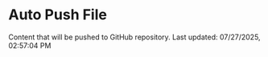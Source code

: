 # Auto Push File

Content that will be pushed to GitHub repository.
Last updated: 07/27/2025, 02:57:04 PM